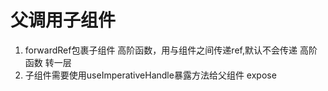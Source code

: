 # 父调用子组件
1. forwardRef包裹子组件 高阶函数，用与组件之间传递ref,默认不会传递 高阶函数 转一层
2. 子组件需要使用useImperativeHandle暴露方法给父组件 expose
